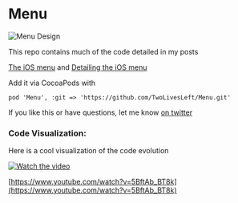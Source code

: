 # Menu

![Menu Design](https://codea.io/media/menu.png)

This repo contains much of the code detailed in my posts 

[The iOS menu](https://codea.io/blog/the-ios-menu/) and [Detailing the iOS menu](https://codea.io/blog/detailing-the-ios-menu/)

Add it via CocoaPods with

    pod 'Menu', :git => 'https://github.com/TwoLivesLeft/Menu.git'

If you like this or have questions, let me know [on twitter](https://twitter.com/twolivesleft)


### Code Visualization:

Here is a cool visualization of the code evolution

 [![Watch the video](https://img.youtube.com/vi/5BftAb_BT8k/0.jpg)](https://www.youtube.com/watch?v=5BftAb_BT8k)

 [https://www.youtube.com/watch?v=5BftAb_BT8k](https://www.youtube.com/watch?v=5BftAb_BT8k)

